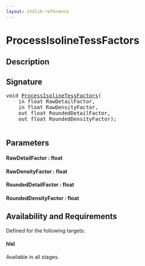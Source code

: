 ```yaml
---
layout: stdlib-reference
---
```


# ProcessIsolineTessFactors

## Description





## Signature 

<pre>
<span class="code_keyword">void</span> <a href="/stdlib-reference/global-decls/ProcessIsolineTessFactors">ProcessIsolineTessFactors</a>(
    <span class="code_keyword">in</span> <span class="code_keyword">float</span> <span class='code_param'>RawDetailFactor</span>,
    <span class="code_keyword">in</span> <span class="code_keyword">float</span> <span class='code_param'>RawDensityFactor</span>,
    <span class="code_keyword">out</span> <span class="code_keyword">float</span> <span class='code_param'>RoundedDetailFactor</span>,
    <span class="code_keyword">out</span> <span class="code_keyword">float</span> <span class='code_param'>RoundedDensityFactor</span>);

</pre>

## Parameters

#### RawDetailFactor : float
#### RawDensityFactor : float
#### RoundedDetailFactor : float
#### RoundedDensityFactor : float

## Availability and Requirements

Defined for the following targets:

#### hlsl
Available in all stages.



